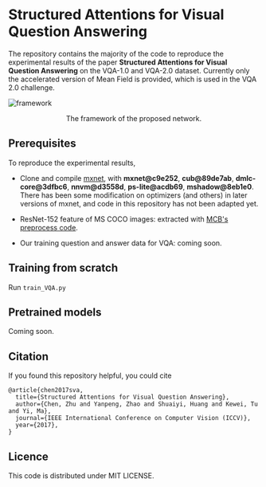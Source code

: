 # Structured Attentions for Visual Question Answering
The repository contains the majority of the code to reproduce the experimental results of the paper **Structured Attentions for Visual Question Answering** on the VQA-1.0 and VQA-2.0 dataset. Currently only the accelerated version of Mean Field is provided, which is used in the VQA 2.0 challenge. 

![framework](https://user-images.githubusercontent.com/18202259/29042302-f15871b0-7be8-11e7-9058-b629ab834f65.png "The framework of the proposed network.")

<div align=center>
The framework of the proposed network. 
</div> 

## Prerequisites
To reproduce the experimental results,
* Clone and compile [mxnet](https://github.com/apache/incubator-mxnet), with **mxnet@c9e252**, **cub@89de7ab**, **dmlc-core@3dfbc6**, **nnvm@d3558d**, **ps-lite@acdb69**, **mshadow@8eb1e0**. There has been some modification on optimizers (and others) in later versions of mxnet, and code in this repository has not been adapted yet.

* ResNet-152 feature of MS COCO images: extracted with [MCB's preprocess code](https://github.com/akirafukui/vqa-mcb). 

* Our training question and answer data for VQA: coming soon.

## Training from scratch

Run `train_VQA.py`

## Pretrained models
Coming soon.

## Citation

If you found this repository helpful, you could cite

```
@article{chen2017sva,
  title={Structured Attentions for Visual Question Answering},
  author={Chen, Zhu and Yanpeng, Zhao and Shuaiyi, Huang and Kewei, Tu and Yi, Ma},
  journal={IEEE International Conference on Computer Vision (ICCV)},
  year={2017},
}
```

## Licence
This code is distributed under MIT LICENSE.


